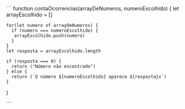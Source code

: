 ˋˋˋ
function contaOcorrencias(arrayDeNumeros, numeroEscolhido) {
  let arrayEscolhido = []

    for(let numero of arrayDeNumeros) {
      if (numero === numeroEscolhido) {
       arrayEscolhido.push(numero)
      } 
    }
    let resposta = arrayEscolhido.length
    
    if (resposta === 0) {
      return ("Número não encontrado")
    } else {
      return (`O número ${numeroEscolhido} aparece ${resposta}x`)
    }
}

ˋˋˋ